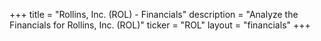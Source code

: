 +++
title = "Rollins, Inc. (ROL) - Financials"
description = "Analyze the Financials for Rollins, Inc. (ROL)"
ticker = "ROL"
layout = "financials"
+++

